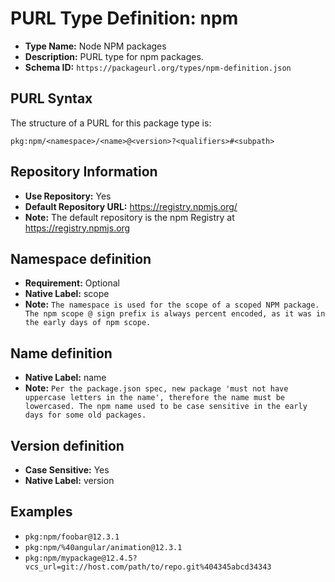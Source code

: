 <!--  NOTE: Auto-generated from the JSON PURL type definition.
Do not manually edit this file. Edit the JSON type definition instead. -->

# PURL Type Definition: npm

- **Type Name:** Node NPM packages
- **Description:** PURL type for npm packages.
- **Schema ID:** `https://packageurl.org/types/npm-definition.json`

## PURL Syntax

The structure of a PURL for this package type is:

    pkg:npm/<namespace>/<name>@<version>?<qualifiers>#<subpath>

## Repository Information

- **Use Repository:** Yes
- **Default Repository URL:** https://registry.npmjs.org/
- **Note:** The default repository is the npm Registry at https://registry.npmjs.org

## Namespace definition

- **Requirement:** Optional
- **Native Label:** scope
- **Note:** `The namespace is used for the scope of a scoped NPM package. The npm scope @ sign prefix is always percent encoded, as it was in the early days of npm scope.`

## Name definition

- **Native Label:** name
- **Note:** `Per the package.json spec, new package 'must not have uppercase letters in the name', therefore the name must be lowercased. The npm name used to be case sensitive in the early days for some old packages.`

## Version definition

- **Case Sensitive:** Yes
- **Native Label:** version

## Examples

- `pkg:npm/foobar@12.3.1`
- `pkg:npm/%40angular/animation@12.3.1`
- `pkg:npm/mypackage@12.4.5?vcs_url=git://host.com/path/to/repo.git%404345abcd34343`
